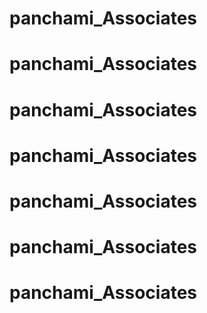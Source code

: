 # panchami_Associates
# panchami_Associates
# panchami_Associates
# panchami_Associates
# panchami_Associates
# panchami_Associates
# panchami_Associates
